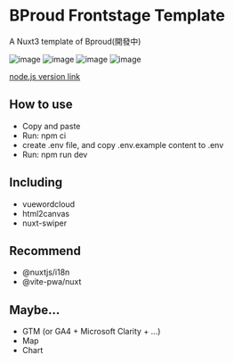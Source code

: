 # BProud Frontstage Template  

A Nuxt3 template of Bproud(開發中)  

![image](https://badgen.net/badge/vue/3.x/green) ![image](https://badgen.net/badge/Nuxt/3.x/green)  ![image](https://badgen.net/badge/nodejs/v20/red) ![image](https://badgen.net/badge/license/Apache-2.0/orange)

[node.js version link](https://nodejs.org/en/download)  


## How to use  

- Copy and paste  
- Run: npm ci  
- create .env file, and copy .env.example content to .env
- Run: npm run dev  

## Including   

- vuewordcloud   
- html2canvas    
- nuxt-swiper  


## Recommend  

- @nuxtjs/i18n  
- @vite-pwa/nuxt    


##  Maybe...

- GTM (or GA4 + Microsoft Clarity + ...)
- Map
- Chart